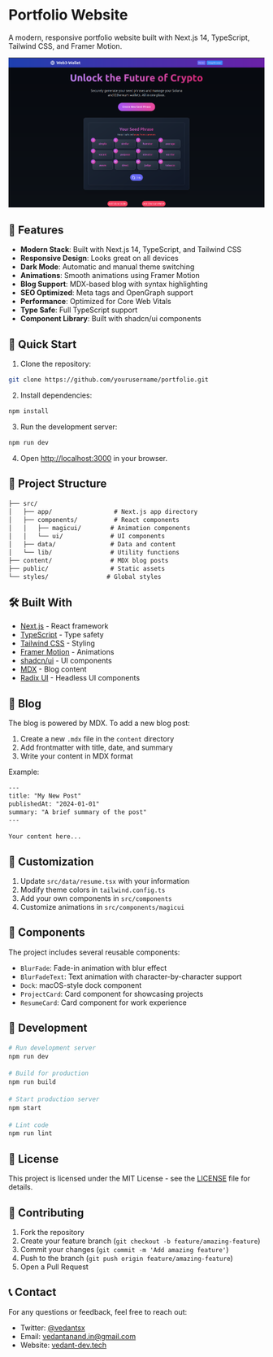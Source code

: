# Portfolio Website

A modern, responsive portfolio website built with Next.js 14, TypeScript, Tailwind CSS, and Framer Motion.

![Portfolio Preview](/public/web3-wallet.png)

## 🌟 Features

- **Modern Stack**: Built with Next.js 14, TypeScript, and Tailwind CSS
- **Responsive Design**: Looks great on all devices
- **Dark Mode**: Automatic and manual theme switching
- **Animations**: Smooth animations using Framer Motion
- **Blog Support**: MDX-based blog with syntax highlighting
- **SEO Optimized**: Meta tags and OpenGraph support
- **Performance**: Optimized for Core Web Vitals
- **Type Safe**: Full TypeScript support
- **Component Library**: Built with shadcn/ui components

## 🚀 Quick Start

1. Clone the repository:
```bash
git clone https://github.com/yourusername/portfolio.git
```

2. Install dependencies:
```bash
npm install
```

3. Run the development server:
```bash
npm run dev
```

4. Open [http://localhost:3000](http://localhost:3000) in your browser.

## 📁 Project Structure

```
├── src/
│   ├── app/                 # Next.js app directory
│   ├── components/          # React components
│   │   ├── magicui/        # Animation components
│   │   └── ui/             # UI components
│   ├── data/               # Data and content
│   └── lib/                # Utility functions
├── content/                # MDX blog posts
├── public/                 # Static assets
└── styles/                # Global styles
```

## 🛠️ Built With

- [Next.js](https://nextjs.org/) - React framework
- [TypeScript](https://www.typescriptlang.org/) - Type safety
- [Tailwind CSS](https://tailwindcss.com/) - Styling
- [Framer Motion](https://www.framer.com/motion/) - Animations
- [shadcn/ui](https://ui.shadcn.com/) - UI components
- [MDX](https://mdxjs.com/) - Blog content
- [Radix UI](https://www.radix-ui.com/) - Headless UI components

## 📝 Blog

The blog is powered by MDX. To add a new blog post:

1. Create a new `.mdx` file in the `content` directory
2. Add frontmatter with title, date, and summary
3. Write your content in MDX format

Example:
```mdx
---
title: "My New Post"
publishedAt: "2024-01-01"
summary: "A brief summary of the post"
---

Your content here...
```

## 🎨 Customization

1. Update `src/data/resume.tsx` with your information
2. Modify theme colors in `tailwind.config.ts`
3. Add your own components in `src/components`
4. Customize animations in `src/components/magicui`

## 📱 Components

The project includes several reusable components:

- `BlurFade`: Fade-in animation with blur effect
- `BlurFadeText`: Text animation with character-by-character support
- `Dock`: macOS-style dock component
- `ProjectCard`: Card component for showcasing projects
- `ResumeCard`: Card component for work experience

## 🔧 Development

```bash
# Run development server
npm run dev

# Build for production
npm run build

# Start production server
npm start

# Lint code
npm run lint
```

## 📄 License

This project is licensed under the MIT License - see the [LICENSE](LICENSE) file for details.

## 🤝 Contributing

1. Fork the repository
2. Create your feature branch (`git checkout -b feature/amazing-feature`)
3. Commit your changes (`git commit -m 'Add amazing feature'`)
4. Push to the branch (`git push origin feature/amazing-feature`)
5. Open a Pull Request

## 📞 Contact

For any questions or feedback, feel free to reach out:

- Twitter: [@vedantsx](https://twitter.com/vedantsx)
- Email: vedantanand.in@gmail.com
- Website: [vedant-dev.tech](https://vedant-dev.tech)
